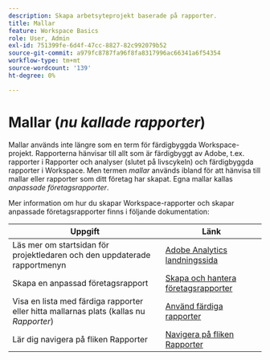 ```yaml
---
description: Skapa arbetsyteprojekt baserade på rapporter.
title: Mallar
feature: Workspace Basics
role: User, Admin
exl-id: 751399fe-6d4f-47cc-8827-82c992079b52
source-git-commit: a979fc8787fa96f8fa8317996ac66341a6f54354
workflow-type: tm+mt
source-wordcount: '139'
ht-degree: 0%

---
```


# Mallar (*nu kallade rapporter*)

Mallar används inte längre som en term för färdigbyggda Workspace-projekt. Rapporterna hänvisar till allt som är färdigbyggt av Adobe, t.ex. rapporter i Rapporter och analyser (slutet på livscykeln) och färdigbyggda rapporter i Workspace. Men termen *mallar* används ibland för att hänvisa till mallar eller rapporter som ditt företag har skapat. Egna mallar kallas *anpassade företagsrapporter*.

Mer information om hur du skapar Workspace-rapporter och skapar anpassade företagsrapporter finns i följande dokumentation:

| Uppgift | Länk |
|---|---| 
| Läs mer om startsidan för projektledaren och den uppdaterade rapportmenyn | [Adobe Analytics landningssida](/help/analyze/landing.md) |
| Skapa en anpassad företagsrapport | [Skapa och hantera företagsrapporter](/help/analyze/analysis-workspace/reports/create-company-reports.md) |
| Visa en lista med färdiga rapporter eller hitta mallarnas plats (kallas nu *Rapporter*) | [Använd färdiga rapporter](/help/analyze/analysis-workspace/reports/use-reports.md) |
| Lär dig navigera på fliken Rapporter | [Navigera på fliken Rapporter](/help/analyze/landing.md#navigate-reports) |